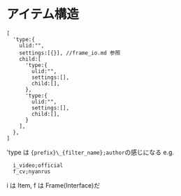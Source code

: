 # アイテム構造

```json5
[
  'type:{
    ulid:"",
    settings:[{}], //frame_io.md 参照
    child:[
      'type:{
        ulid:"",
        settings:[],
        child:[],
      },
      'type:{
        ulid:"",
        settings:[],
        child:[],
      }
    ],
  },
]
```

'type は `{prefix}\_{filter_name};author`の感じになる
e.g.

```
  i_video;official
  f_cv;nyanrus
```

i は Item,
f は Frame(Interface)だ
